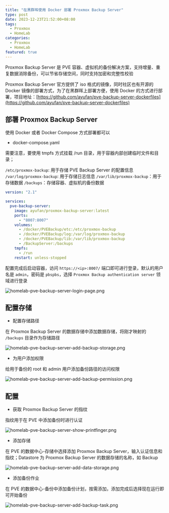 ```yaml
---
title: "在黑群晖使用 Docker 部署 Proxmox Backup Server"
type: post
date: 2023-12-23T21:52:00+08:00
tags:
  - Proxmox
  - HomeLab
categories:
  - Proxmox
  - HomeLab
featured: true
---
```


Proxmox Backup Server 是 PVE 容器、虚拟机的备份解决方案，支持增量、重复数据消除备份，可以节省存储空间，同时支持加密和完整性校验

Proxmox Backup Server 官方提供了 iso 格式的镜像，同时社区也有开源的 Docker 镜像的部署方式，为了在黑群晖上部署方便，使用 Docker 的方式进行部署，项目地址：[https://github.com/ayufan/pve-backup-server-dockerfiles](https://github.com/ayufan/pve-backup-server-dockerfiles)

## 部署 Proxmox Backup Server

使用 Docker 或者 Docker Compose 方式部署都可以

- docker-compose.yaml

需要注意，要使用 tmpfs 方式挂载 /run 目录，用于容器内部创建临时文件和目录；

`/etc/proxmox-backup`: 用于存储 PVE Backup Server 的配置信息
`/var/log/proxmox-backup`: 用于存储日志信息
`/var/lib/proxmox-backup`：用于存储数据
`/backups`：存储容器、虚拟机的备份数据

```yaml
version: "2.1"

services:
  pve-backup-server:
    image: ayufan/proxmox-backup-server:latest
    ports:
      - "8007:8007"
    volumes:
      - /docker/PVEBackup/etc:/etc/proxmox-backup
      - /docker/PVEBackup/log:/var/log/proxmox-backup
      - /docker/PVEBackup/lib:/var/lib/proxmox-backup
      - /BackupServer:/backups
    tmpfs:
      - /run
    restart: unless-stopped
```

配置完成后启动容器，访问 `https://<ip>:8007/` 端口即可进行登录，默认的用户名是 `admin`，密码是 `pbspbs`，选择 `Proxmox Backup authentication server` 领域进行登录

![homelab-pve-backup-server-login-page.png](https://img.hellowood.dev/picture/homelab-pve-backup-server-login-page.png)

## 配置存储

- 配置存储路径

在 Proxmox Backup Server 的数据存储中添加数据存储，将刚才映射的 `/backups` 目录作为存储路径

![homelab-pve-backup-server-add-backup-storage.png](https://img.hellowood.dev/picture/homelab-pve-backup-server-add-backup-storage.png)

- 为用户添加权限

给用于备份的 root 和 admin 用户添加备份路径的访问权限

![homelab-pve-backup-server-add-backup-permission.png](https://img.hellowood.dev/picture/homelab-pve-backup-server-add-backup-permission.png)

## 配置

- 获取 Proxmox Backup Server 的指纹

指纹用于在 PVE 中添加备份时进行认证

![homelab-pve-backup-server-show-printfinger.png](https://img.hellowood.dev/picture/homelab-pve-backup-server-show-printfinger.png)

- 添加存储

在 PVE 的数据中心-存储中选择添加 Proxmox Backup Server，输入认证信息和指纹；Datastore 为 Proxmox Backup Server 的数据存储的名称，如 Backup

![homelab-pve-backup-server-add-data-storage.png](https://img.hellowood.dev/picture/homelab-pve-backup-server-add-data-storage.png)

- 添加备份作业

在 PVE 的数据中心-备份中添加备份计划，按需添加，添加完成后选择现在运行即可开始备份

![homelab-pve-backup-server-add-backup-task.png](https://img.hellowood.dev/picture/homelab-pve-backup-server-add-backup-task.png)

